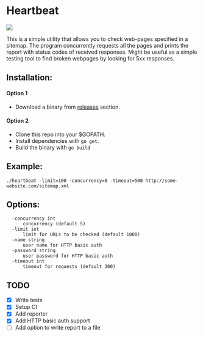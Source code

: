 # Heartbeat

![](https://travis-ci.org/luchkonikita/heartbeat.svg?branch=master)

This is a simple utility that allows you to check web-pages specified in a sitemap.
The program concurrently requests all the pages and prints the report with status
codes of received responses. Might be useful as a simple testing tool to find broken webpages
by looking for 5xx responses.

## Installation:

#### Option 1

- Download a binary from [releases](https://github.com/luchkonikita/heartbeat/releases) section.

#### Option 2
- Clone this repo into your $GOPATH.
- Install dependencies with `go get`.
- Build the binary with `go build`

## Example:

```
./heartbeat -limit=100 -concurrency=8 -timeout=500 http://some-website.com/sitemap.xml
```


## Options:

```
  -concurrency int
      concurrency (default 5)
  -limit int
      limit for URLs to be checked (default 1000)
  -name string
      user name for HTTP basic auth
  -password string
      user password for HTTP basic auth
  -timeout int
      timeout for requests (default 300)
```

## TODO

- [x] Write tests
- [x] Setup CI
- [x] Add reporter
- [x] Add HTTP basic auth support
- [ ] Add option to write report to a file